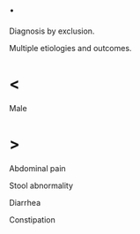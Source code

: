 # .

Diagnosis by exclusion.

Multiple etiologies and outcomes.

# <

Male

# >

Abdominal pain

Stool abnormality

Diarrhea

Constipation

